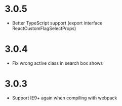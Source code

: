 # 3.0.5

- Better TypeScript support (export interface ReactCustomFlagSelectProps)

# 3.0.4

- Fix wrong active class in search box shows

# 3.0.3

- Support IE9+ again when compiling with webpack

